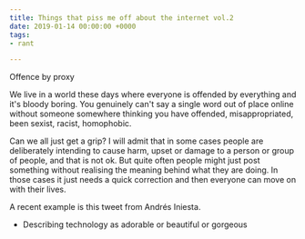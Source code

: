 ```yaml
---
title: Things that piss me off about the internet vol.2
date: 2019-01-14 00:00:00 +0000
tags:
- rant

---
```

Offence by proxy

We live in a world these days where everyone is offended by everything and it's bloody boring. You genuinely can't say a single word out of place online without someone somewhere thinking you have offended, misappropriated, been sexist, racist, homophobic.

Can we all just get a grip? I will admit that in some cases people are deliberately intending to cause harm, upset or damage to a person or group of people, and that is not ok. But quite often people might just post something without realising the meaning behind what they are doing. In those cases it just needs a quick correction and then everyone can move on with their lives.

A recent example is this tweet from Andrés Iniesta.

* Describing technology as adorable or beautiful or gorgeous